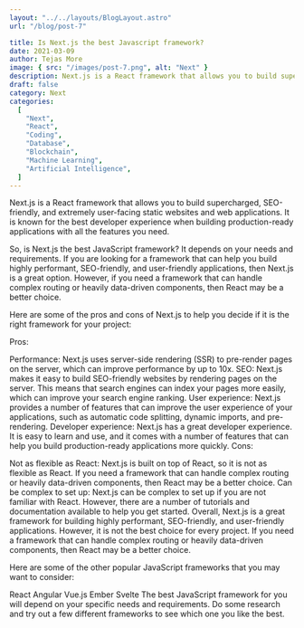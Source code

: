```yaml
---
layout: "../../layouts/BlogLayout.astro"
url: "/blog/post-7"

title: Is Next.js the best Javascript framework?
date: 2021-03-09
author: Tejas More
image: { src: "/images/post-7.png", alt: "Next" }
description: Next.js is a React framework that allows you to build supercharged, SEO-friendly, and extremely user-facing static websites and web applications. It is known for the best developer experience when building production-ready applications with all the features you need.
draft: false
category: Next
categories:
  [
    "Next",
    "React",
    "Coding",
    "Database",
    "Blockchain",
    "Machine Learning",
    "Artificial Intelligence",
  ]
---
```


Next.js is a React framework that allows you to build supercharged, SEO-friendly, and extremely user-facing static websites and web applications. It is known for the best developer experience when building production-ready applications with all the features you need.

So, is Next.js the best JavaScript framework? It depends on your needs and requirements. If you are looking for a framework that can help you build highly performant, SEO-friendly, and user-friendly applications, then Next.js is a great option. However, if you need a framework that can handle complex routing or heavily data-driven components, then React may be a better choice.

Here are some of the pros and cons of Next.js to help you decide if it is the right framework for your project:

Pros:

Performance: Next.js uses server-side rendering (SSR) to pre-render pages on the server, which can improve performance by up to 10x.
SEO: Next.js makes it easy to build SEO-friendly websites by rendering pages on the server. This means that search engines can index your pages more easily, which can improve your search engine ranking.
User experience: Next.js provides a number of features that can improve the user experience of your applications, such as automatic code splitting, dynamic imports, and pre-rendering.
Developer experience: Next.js has a great developer experience. It is easy to learn and use, and it comes with a number of features that can help you build production-ready applications more quickly.
Cons:

Not as flexible as React: Next.js is built on top of React, so it is not as flexible as React. If you need a framework that can handle complex routing or heavily data-driven components, then React may be a better choice.
Can be complex to set up: Next.js can be complex to set up if you are not familiar with React. However, there are a number of tutorials and documentation available to help you get started.
Overall, Next.js is a great framework for building highly performant, SEO-friendly, and user-friendly applications. However, it is not the best choice for every project. If you need a framework that can handle complex routing or heavily data-driven components, then React may be a better choice.

Here are some of the other popular JavaScript frameworks that you may want to consider:

React
Angular
Vue.js
Ember
Svelte
The best JavaScript framework for you will depend on your specific needs and requirements. Do some research and try out a few different frameworks to see which one you like the best.
